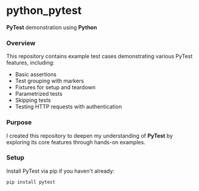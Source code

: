 # python_pytest

**PyTest** demonstration using **Python**

### Overview

This repository contains example test cases demonstrating various PyTest features, including:

- Basic assertions
- Test grouping with markers
- Fixtures for setup and teardown
- Parametrized tests
- Skipping tests
- Testing HTTP requests with authentication

### Purpose

I created this repository to deepen my understanding of **PyTest** by exploring its core features through hands-on examples.

### Setup

Install PyTest via pip if you haven't already:

```bash
pip install pytest
```

